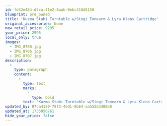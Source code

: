 ```yaml
---
id: fd32e484-d5ca-41e2-8aab-9ebc418d5150
blueprint: pre_owned
title: 'Kuzma Stabi Turntable w/Stogi Tonearm & Lyra Kleos Cartridge'
original_accessories: None
new_retail_price: 9295
your_price: 2995
local_only: true
images:
  - IMG_8708.jpg
  - IMG_8706.jpg
  - IMG_8707.jpg
description:
  -
    type: paragraph
    content:
      -
        type: text
        marks:
          -
            type: bold
        text: 'Kuzma Stabi Turntable w/Stogi Tonearm & Lyra Kleos Cartridge. Table is in excellent condition and sold as new for $9,295.00'
updated_by: 87ca4130-78f3-4ed1-8b64-aa552d3d08a8
updated_at: 1735056761
hide_your_price: false
---
```


